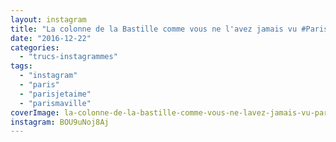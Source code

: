 ```yaml
---
layout: instagram
title: "La colonne de la Bastille comme vous ne l'avez jamais vu #Paris #parismaville #parisjetaime"
date: "2016-12-22"
categories: 
  - "trucs-instagrammes"
tags: 
  - "instagram"
  - "paris"
  - "parisjetaime"
  - "parismaville"
coverImage: la-colonne-de-la-bastille-comme-vous-ne-lavez-jamais-vu-paris-parismaville-parisjetaime.jpg
instagram: BOU9uNoj8Aj
---
```

